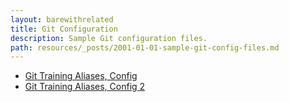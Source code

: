 ```yaml
---
layout: barewithrelated
title: Git Configuration
description: Sample Git configuration files.
path: resources/_posts/2001-01-01-sample-git-config-files.md
---
```


* [Git Training Aliases, Config](https://github.com/github/teach.github.com/tree/gh-pages/examples/gitconfig/dot-gitconfig.txt)
* [Git Training Aliases, Config 2](https://github.com/github/teach.github.com/tree/gh-pages/examples/gitconfig/dot-gitconfig2.txt)
